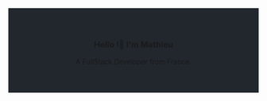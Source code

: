 <div style="background-color:#22272e; text-align:center; vertical-align: middle; padding:40px 0;">

### Hello !👋 I'm Mathieu

A FullStack Developer from France.

 

<!--
**MathieuFigari/MathieuFigari** is a ✨ _special_ ✨ repository because its `README.md` (this file) appears on your GitHub profile.

Here are some ideas to get you started:

- 🔭 I’m currently working on ...
- 🌱 I’m currently learning ...
- 👯 I’m looking to collaborate on ...
- 🤔 I’m looking for help with ...
- 💬 Ask me about ...
- 📫 How to reach me: ...
- 😄 Pronouns: ...
- ⚡ Fun fact: ...
-->


</div>
